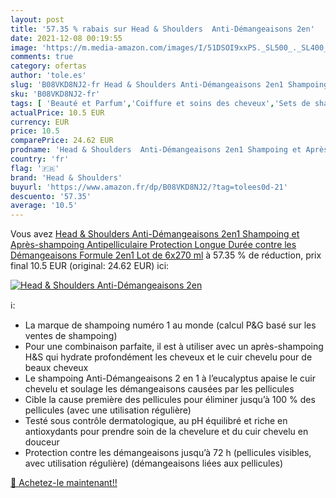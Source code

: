 ```yaml
---
layout: post
title: '57.35 % rabais sur Head & Shoulders  Anti-Démangeaisons 2en'
date: 2021-12-08 00:19:55
image: 'https://m.media-amazon.com/images/I/51DSOI9xxPS._SL500_._SL400_.jpg'
comments: true
category: ofertas
author: 'tole.es'
slug: 'B08VKD8NJ2-fr Head & Shoulders Anti-Démangeaisons 2en1 Shampoing et...'
sku: 'B08VKD8NJ2-fr'
tags: [ 'Beauté et Parfum','Coiffure et soins des cheveux','Sets de shampooings et après-shampooings','Shampooings','Soins des cheveux','head & shoulders', ]
actualPrice: 10.5 EUR
currency: EUR
price: 10.5
comparePrice: 24.62 EUR
prodname: 'Head & Shoulders  Anti-Démangeaisons 2en1 Shampoing et Après-shampoing Antipelliculaire  Protection Longue Durée contre les Démangeaisons  Formule 2en1  Lot de 6x270 ml'
country: 'fr'
flag: '🇫🇷'
brand: 'Head & Shoulders'
buyurl: 'https://www.amazon.fr/dp/B08VKD8NJ2/?tag=tolees0d-21'
descuento: '57.35'
average: '10.5'
---
```


Vous avez [Head & Shoulders  Anti-Démangeaisons 2en1 Shampoing et Après-shampoing Antipelliculaire  Protection Longue Durée contre les Démangeaisons  Formule 2en1  Lot de 6x270 ml](https://www.amazon.fr/dp/B08VKD8NJ2/?tag=tolees0d-21)  à  57.35 % de réduction, prix final  10.5 EUR (original: 24.62 EUR) ici:

[![Head & Shoulders  Anti-Démangeaisons 2en](https://m.media-amazon.com/images/I/51DSOI9xxPS._SL500_._SL400_.jpg)](https://www.amazon.fr/dp/B08VKD8NJ2/?tag=tolees0d-21)

ℹ️:

- La marque de shampoing numéro 1 au monde (calcul P&G basé sur les ventes de shampoing)
- Pour une combinaison parfaite, il est à utiliser avec un après-shampoing H&S qui hydrate profondément les cheveux et le cuir chevelu pour de beaux cheveux
- Le shampoing Anti-Démangeaisons 2 en 1 à l’eucalyptus apaise le cuir chevelu et soulage les démangeaisons causées par les pellicules
- Cible la cause première des pellicules pour éliminer jusqu’à 100 % des pellicules (avec une utilisation régulière)
- Testé sous contrôle dermatologique, au pH équilibré et riche en antioxydants pour prendre soin de la chevelure et du cuir chevelu en douceur
- Protection contre les démangeaisons jusqu’à 72 h (pellicules visibles, avec utilisation régulière) (démangeaisons liées aux pellicules)

[🛒 Achetez-le maintenant!!](https://www.amazon.fr/dp/B08VKD8NJ2/?tag=tolees0d-21)
